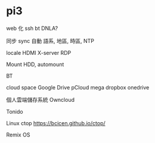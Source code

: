 # pi3

web 化
ssh
bt
DNLA?

同步 sync 
自動
語系, 地區, 時區, NTP

locale 
HDMI
X-server
RDP

Mount HDD, automount

BT

cloud space 
Google Drive
pCloud
mega
dropbox 
onedrive

個人雲端儲存系統 
Owncloud

Tonido





Linux
ctop
https://bcicen.github.io/ctop/


Remix OS



